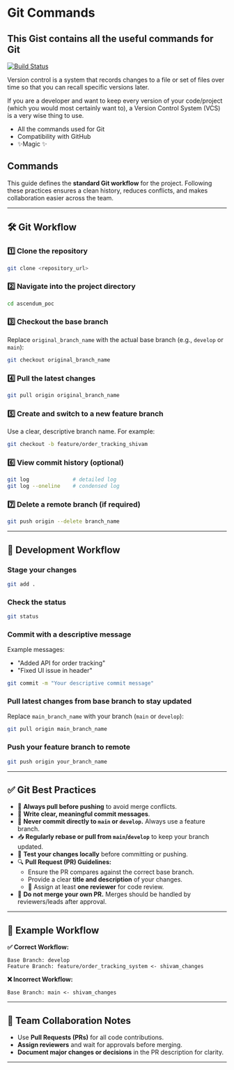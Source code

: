 # Git Commands
## This Gist contains all the useful commands for Git 

[![Build Status](https://travis-ci.org/joemccann/dillinger.svg?branch=master)](https://travis-ci.org/joemccann/dillinger)

Version control is a system that records changes to a file or set of files over time so that you can recall specific versions later.

If you are a developer and want to keep every version of your code/project (which you would most certainly want to), a Version Control System (VCS) is a very wise thing to use.

- All the commands used for Git
- Compatibility with GitHub
- ✨Magic ✨

## Commands

This guide defines the **standard Git workflow** for the project. Following these practices ensures a clean history, reduces conflicts, and makes collaboration easier across the team.

---

## 🛠️ Git Workflow

### 1️⃣ Clone the repository
```bash
git clone <repository_url>
```

### 2️⃣ Navigate into the project directory
```bash
cd ascendum_poc
```

### 3️⃣ Checkout the base branch  
Replace `original_branch_name` with the actual base branch (e.g., `develop` or `main`):
```bash
git checkout original_branch_name
```

### 4️⃣ Pull the latest changes
```bash
git pull origin original_branch_name
```

### 5️⃣ Create and switch to a new feature branch  
Use a clear, descriptive branch name. For example:
```bash
git checkout -b feature/order_tracking_shivam
```

### 6️⃣ View commit history (optional)
```bash
git log              # detailed log
git log --oneline    # condensed log
```

### 7️⃣ Delete a remote branch (if required)
```bash
git push origin --delete branch_name
```

---

## 🧪 Development Workflow

### Stage your changes
```bash
git add .
```

### Check the status
```bash
git status
```

### Commit with a descriptive message  
Example messages:
- "Added API for order tracking"
- "Fixed UI issue in header"
```bash
git commit -m "Your descriptive commit message"
```

### Pull latest changes from base branch to stay updated  
Replace `main_branch_name` with your branch (`main` or `develop`):
```bash
git pull origin main_branch_name
```

### Push your feature branch to remote
```bash
git push origin your_branch_name
```

---

## ✅ Git Best Practices

- 🔄 **Always pull before pushing** to avoid merge conflicts.  
- 📝 **Write clear, meaningful commit messages**.  
- 🌿 **Never commit directly to `main` or `develop`.** Always use a feature branch.  
- 📥 **Regularly rebase or pull from `main`/`develop`** to keep your branch updated.  
- 🧪 **Test your changes locally** before committing or pushing.  
- 🔍 **Pull Request (PR) Guidelines:**
  - Ensure the PR compares against the correct base branch.
  - Provide a clear **title and description** of your changes.
  - 👥 Assign at least **one reviewer** for code review.
- 🚫 **Do not merge your own PR.** Merges should be handled by reviewers/leads after approval.  

---

## 📌 Example Workflow

**✅ Correct Workflow:**
```
Base Branch: develop
Feature Branch: feature/order_tracking_system <- shivam_changes
```

**❌ Incorrect Workflow:**
```
Base Branch: main <- shivam_changes
```

---

## 👥 Team Collaboration Notes

- Use **Pull Requests (PRs)** for all code contributions.  
- **Assign reviewers** and wait for approvals before merging.  
- **Document major changes or decisions** in the PR description for clarity.  

---

